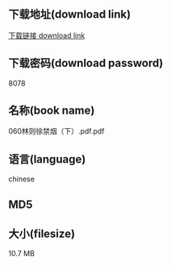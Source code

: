 ## 下载地址(download link)
[下载链接 download link](https://tutu365.netlify.app/?s=060%E6%9E%97%E5%88%99%E5%BE%90%E7%A6%81%E7%83%9F%EF%BC%88%E4%B8%8B%EF%BC%89.pdf)

## 下载密码(download password)
8078

## 名称(book name)
060林则徐禁烟（下）.pdf.pdf

## 语言(language)
chinese

## MD5


## 大小(filesize)
10.7 MB
